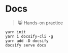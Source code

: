 # Docs

> 😸 Hands-on practice

```node
yarn init
yarn i docsify-cli -g
yarn add -D docsify
docsify serve docs
```
